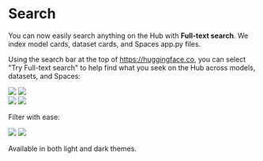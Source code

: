 # Search

You can now easily search anything on the Hub with **Full-text search**. We index model cards, dataset cards, and Spaces app.py files.

Using the search bar at the top of https://huggingface.co, you can select "Try Full-text search" to help find what you seek on the Hub across models, datasets, and Spaces:

<div class="flex justify-center">
<img class="block dark:hidden" src="https://huggingface.co/datasets/huggingface/documentation-images/resolve/main/hub/fulltextsearch1.png"/>
<img class="hidden dark:block" src="https://huggingface.co/datasets/huggingface/documentation-images/resolve/main/hub/fulltextsearch2.png"/>
</div>

<div class="flex justify-center">
<img class="block dark:hidden" src="https://huggingface.co/datasets/huggingface/documentation-images/resolve/main/hub/AlbertFTS1.png"/>
<img class="hidden dark:block" src="https://huggingface.co/datasets/huggingface/documentation-images/resolve/main/hub/AlbertFTS2.png"/>
</div>

Filter with ease: 

<div class="flex justify-center">
<img class="block dark:hidden" src="https://huggingface.co/datasets/huggingface/documentation-images/resolve/main/Filter%20search%201.png"/>
<img class="hidden dark:block" src="https://huggingface.co/datasets/huggingface/documentation-images/resolve/main/Filter%20search%202.png"/>
</div>

Available in both light and dark themes.
